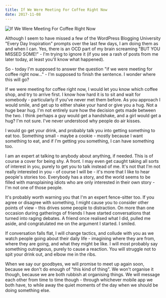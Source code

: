 ```yaml
---
title: If We Were Meeting For Coffee Right Now
date: 2017-11-08
---
```


![If We Were Meeting For Coffee Right Now](https://source.unsplash.com/qTpc0Vj4YoE/1600x900)

Although I seem to have missed a few of the WordPress Blogging University "Every Day Inspiration" prompts over the last few days, I am doing them as and when I can. Yes, there is an OCD part of my brain screaming "BUT YOU MISSED SOME!" - I'm trying to ignore it (if you see a rash of posts from me later today, at least you'll know what happened).

So - today I'm supposed to answer the question "if we were meeting for coffee right now..." - I'm supposed to finish the sentence. I wonder where this will go?

If we were meeting for coffee right now, I would let you know which coffee shop, and try to arrive first. I know how hard it is to sit and wait for somebody - particularly if you've never met them before. As you approach I would smile, and get up to either shake your hand or give you a hug. Not a huge bear hug. I'm not entirely sure how the decision gets made between the two. I think perhaps a guy would get a handshake, and a girl would get a hug? I'm not sure. I've never understood why people do air kisses.

I would go get your drink, and probably talk you into getting something to eat too. Something small - maybe a cookie - mostly because I want something to eat, and if I'm getting you something, I can have something too.

I am an expert at talking to anybody about anything, if needed. This is of course a cover for being shy. A front. I may even get caught taking all sorts of interest in you, purely to get you to talk instead of me. It's not that I'm not really interested in you - of course I will be - it's more that I like to hear people's stories too. Everybody has a story, and the world seems to be filled with mansplaining idiots who are only interested in their own story - I'm not one of those people.

It's probably worth warning you that I'm an expert fence-sitter too. If you agree or disagree with something, I might cause you to consider other points of view - this drives some people to distraction. On more than one occasion during gatherings of friends I have started conversations that turned into raging debates. A friend once realised what I did, pulled me aside, and congratulated me on the argument I started. I smiled.

If conversation falls flat, I will change tactics, and collude with you as we watch people going about their daily life - imagining where they are from, where they are going, and what they might be like. I will most probably say something outrageous, purely to cause a reaction. You will struggle not to spit your drink out, and elbow me in the ribs.

When we say our goodbyes, we will promise to meet up again soon, because we don't do enough of "this kind of thing". We won't organise it though, because we are both rubbish at organising things. We will message each other from time to time though - through whichever mobile app we both have, to while away the quiet moments of the day when we should be doing something else.